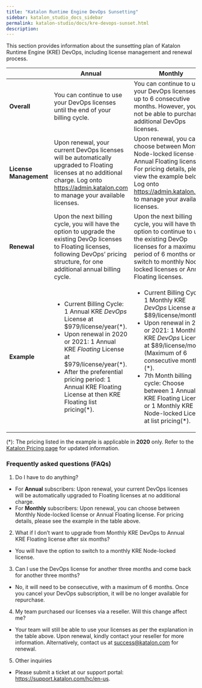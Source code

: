 ```yaml
---
title: "Katalon Runtime Engine DevOps Sunsetting"
sidebar: katalon_studio_docs_sidebar
permalink: katalon-studio/docs/kre-devops-sunset.html
description:
---
```


This section provides information about the sunsetting plan of Katalon Runtime Engine (KRE) DevOps, including license management and renewal process. 

<table>
   <thead>
      <tr>
         <th></th>
         <th><strong>Annual</strong></th>
         <th><strong>Monthly</strong></th>
      </tr>
   </thead>
   <tbody>
      <tr>
         <td><strong>Overall</strong></td>
         <td>You can continue to use your DevOps licenses until the end of your billing cycle.</td>
         <td>You can continue to use your DevOps licenses for up to 6 consecutive months. However, you will not be able to purchase additional DevOps licenses.</td>
      </tr>
      <tr>
         <td><strong>License Management</strong></td>
         <td>Upon renewal, your current DevOps licenses will be automatically upgraded to Floating licenses at no additional charge. Log onto <a href="https://admin.katalon.com">https://admin.katalon.com<a> to manage your available licenses.</td>
         <td>Upon renewal, you can choose between Monthly Node-locked license or Annual Floating license. For pricing details, please view the example below.  Log onto <a href="https://admin.katalon.com">https://admin.katalon.com</a> to manage your
available licenses.</td>
       </tr>
      </tr>
      <tr>
         <td><strong>Renewal</strong></td>
         <td>Upon the next billing cycle, you will have the option to upgrade the existing DevOp licenses to Floating licenses, following DevOps’ pricing structure, for one additional annual billing cycle.</td>
         <td>Upon the next billing cycle, you will have the option to continue to use the existing DevOp licenses for a maximum period of 6 months or switch to monthly Node-locked licenses or Annual Floating licenses.</td>
       </tr>
       <tr>
       <td><strong>Example</strong></td>
       <td>
        <ul>
            <li>Current Billing Cycle: 1 Annual KRE <em>DevOps</em> License at $979/license/year(*).
            <li>Upon renewal in 2020 or 2021: 1 Annual KRE <em>Floating</em> License at $979/license/year(*).
            <li>After the preferential pricing period: 1 Annual KRE Floating License at then KRE Floating list pricing(*).</li>
        </ul>
       </td>
       <td>
        <ul>
            <li>Current Billing Cycle: 1 Monthly KRE <em>DevOps</em> License at $89/license/month(*).
            <li>Upon renewal in 2020 or 2021: 1 Monthly KRE <em>DevOps</em> License at $89/license/month (Maximum of 6 consecutive months)(*).
            <li>7th Month billing cycle: Choose between 1 Annual KRE Floating License or 1 Monthly KRE Node-locked License at list pricing(*).</li>
        </ul>
        </td>
       </tr>
      </tr>
    </tbody>
</table>

(*): The pricing listed in the example is applicable in **2020** only. Refer to the [Katalon Pricing page](https://www.katalon.com/pricing/) for updated information. 


### Frequently asked questions (FAQs)

1. Do I have to do anything?

* For **Annual** subscribers: Upon renewal, your current DevOps licenses will be automatically upgraded to Floating licenses at no additional charge. 
* For **Monthly** subscribers: Upon renewal, you can choose between Monthly Node-locked license or Annual Floating license. For pricing details, please see the example in the table above.  

2. What if I don’t want to upgrade from Monthly KRE DevOps to Annual KRE Floating license after six months?
* You will have the option to switch to a monthly KRE Node-locked license.

3. Can I use the DevOps license for another three months and come back for another three months?
* No, it will need to be consecutive, with a maximum of 6 months. Once you cancel your DevOps subscription, it will be no longer available for repurchase.

4. My team purchased our licenses via a reseller. Will this change affect me? 
* Your team will still be able to use your licenses as per the explanation in the table above. Upon renewal, kindly contact your reseller for more information. Alternatively, contact us at success@katalon.com for renewal.

5. Other inquiries
* Please submit a ticket at our support portal: https://support.katalon.com/hc/en-us.
